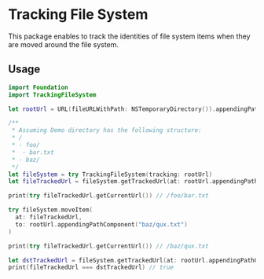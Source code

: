 # Tracking File System

This package enables to track the identities of file system items when they are moved around the file system.

## Usage

```swift
import Foundation
import TrackingFileSystem

let rootUrl = URL(fileURLWithPath: NSTemporaryDirectory()).appendingPathComponent("Demo")

/**
 * Assuming Demo directory has the following structure:
 * /
 * - foo/
 *  - bar.txt
 * - baz/
 */
let fileSystem = try TrackingFileSystem(tracking: rootUrl)
let fileTrackedUrl = fileSystem.getTrackedUrl(at: rootUrl.appendingPathComponent("foo/bar.txt"))!

print(try fileTrackedUrl.getCurrentUrl()) // /foo/bar.txt

try fileSystem.moveItem(
  at: fileTrackedUrl,
  to: rootUrl.appendingPathComponent("baz/qux.txt")
)

print(try fileTrackedUrl.getCurrentUrl()) // /baz/qux.txt

let dstTrackedUrl = fileSystem.getTrackedUrl(at: rootUrl.appendingPathComponent("foo/bar.txt"))!
print(fileTrackedUrl === dstTrackedUrl) // true
```
